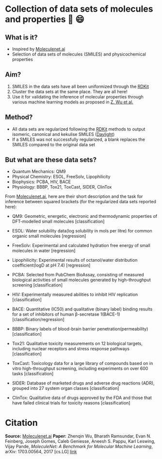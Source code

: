 # Collection of data sets of molecules and properties :gift: :smile:

## What is it? 

- Inspired by [Moleculenet.ai](http://moleculenet.ai/)
- Selection of data sets of molecules (SMILES) and physicochemical properties

## Aim?

1. SMILES in the data sets have all been uniformized through the [RDKit](http://www.rdkit.org)
2. Cluster the data sets at the same place. They are all here!
3. Use it for validating the inference of molecular properties through various machine learning models as proposed in [Z. Wu et al.](https://arxiv.org/abs/1703.00564)

## Method?

- All data sets are regularized following the [RDKit](http://www.rdkit.org/docs/GettingStartedInPython.html) methods to output isomeric, canonical and kekulise SMILES ([Daylight](http://www.daylight.com/dayhtml/doc/theory/theory.smiles.html)) 
- If a SMILES was not successfully regularized, a blank replaces the SMILES compared to the original data set

## But what are these data sets?

- Quantum Mechanics: QM9
- Physical Chemistry: ESOL, FreeSolv, Lipophilicity
- Biophysics: PCBA, HIV, BACE
- Physiology: BBBP, Tox21, ToxCast, SIDER, ClinTox

From [Moleculenet.ai](http://moleculenet.ai/datasets-1), here are their short description and the task for inference between squared brackets (for the regularized data sets reported here): 

* QM9: Geometric,  energetic, electronic and thermodynamic properties of DFT-modelled small molecules [classification]

* ESOL: Water solubility data(log solubility in mols per litre) for common organic small molecules [regression]
* FreeSolv: Experimental and calculated hydration free energy of small molecules in water [regression]
* Lipophilicity: Experimental results of octanol/water distribution coefficient(logD at pH 7.4) [regression]

* PCBA: Selected from PubChem BioAssay, consisting of measured biological activities of small molecules generated by high-throughput screening [classification]
* HIV: Experimentally measured abilities to inhibit HIV replication [classification]
* BACE: Quantitative (IC50) and qualitative (binary label) binding results for a set of inhibitors of human β-secretase 1(BACE-1) [classification/regression]

* BBBP: Binary labels of blood-brain barrier penetration(permeability) [classification]
* Tox21: Qualitative toxicity measurements on 12 biological targets, including nuclear receptors and stress response pathways [classification]
* ToxCast: Toxicology data for a large library of compounds based on in vitro high-throughput screening, including experiments on over 600 tasks [classification]
* SIDER: Database of marketed drugs and adverse drug reactions (ADR), grouped into 27 system organ classes [classification]
* ClinTox: Qualitative data of drugs approved by the FDA and those that have failed clinical trials for toxicity reasons [classification]

# Citation

**Source:** [Moleculenet.ai](http://moleculenet.ai/)
**Paper:** Zhenqin Wu, Bharath Ramsundar, Evan N. Feinberg, Joseph Gomes, Caleb Geniesse, Aneesh S. Pappu, Karl Leswing, Vijay Pande, *MoleculeNet: A Benchmark for Molecular Machine Learning*, arXiv: 1703.00564, 2017 [cs.LG] [link](https://arxiv.org/abs/1703.00564)
